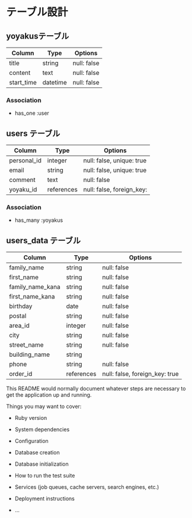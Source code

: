 # テーブル設計

## yoyakusテーブル

| Column             | Type       | Options             |
| -------------------| ---------- | --------------------|
| title              | string     | null: false         |
| content            | text       | null: false         |
| start_time         | datetime   | null: false         |


### Association

- has_one :user 



## users テーブル

| Column       | Type       | Options                       |
| ------------ | ---------  | ------------------------------|
| personal_id  | integer    | null: false, unique: true     |
| email        | string     | null: false, unique: true     |
| comment      | text       | null: false                   |
| yoyaku_id    | references | null: false, foreign_key:     | 

### Association
- has_many :yoyakus








## users_data テーブル

| Column             | Type       | Options                        |
| -------------------| -----------| -------------------------------|
| family_name        | string     | null: false                    |
| first_name         | string     | null: false                    |
| family_name_kana   | string     | null: false                    |
| first_name_kana    | string     | null: false                    |
| birthday           | date       | null: false                    |
| postal             | string     | null: false                    |
| area_id            | integer    | null: false                    |
| city               | string     | null: false                    |
| street_name        | string     | null: false                    |
| building_name      | string     |                                |
| phone              | string     | null: false                    |
| order_id           | references | null: false, foreign_key: true |





This README would normally document whatever steps are necessary to get the
application up and running.

Things you may want to cover:

* Ruby version

* System dependencies

* Configuration

* Database creation

* Database initialization

* How to run the test suite

* Services (job queues, cache servers, search engines, etc.)

* Deployment instructions

* ...
